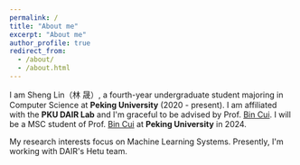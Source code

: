 ```yaml
---
permalink: /
title: "About me"
excerpt: "About me"
author_profile: true
redirect_from: 
  - /about/
  - /about.html
---
```


I am Sheng Lin（林 晟）, a fourth-year undergraduate student majoring in Computer Science at **Peking University** (2020 - present). I am affiliated with the **PKU DAIR Lab** and I'm graceful to be advised by Prof. [Bin Cui](https://cuibinpku.github.io/index.html). I will be a MSC student of Prof. [Bin Cui](https://cuibinpku.github.io/index.html) at **Peking University** in 2024.

My research interests focus on Machine Learning Systems. Presently, I'm working with DAIR's Hetu team.